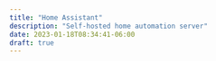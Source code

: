 ```yaml
---
title: "Home Assistant"
description: "Self-hosted home automation server"
date: 2023-01-18T08:34:41-06:00
draft: true
---
```


